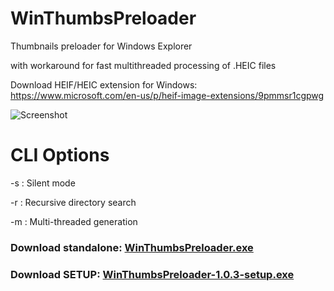 # WinThumbsPreloader
Thumbnails preloader for Windows Explorer

with workaround for fast multithreaded processing of .HEIC files

Download HEIF/HEIC extension for Windows: https://www.microsoft.com/en-us/p/heif-image-extensions/9pmmsr1cgpwg


![Screenshot](https://raw.githubusercontent.com/arturdd/WinThumbsPreloader/master/Website/images/preview.gif)

# CLI Options
-s : Silent mode

-r : Recursive directory search

-m : Multi-threaded generation


### Download standalone: [WinThumbsPreloader.exe](https://github.com/arturdd/WinThumbsPreloader/releases/download/v1.0.3/WinThumbsPreloader.exe)
### Download SETUP: [WinThumbsPreloader-1.0.3-setup.exe](https://github.com/arturdd/WinThumbsPreloader/releases/download/v1.0.3/WinThumbsPreloader-1.0.3-setup.exe)

